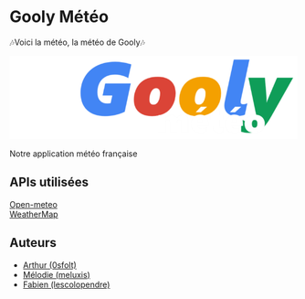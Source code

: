 
# Gooly Météo

🎶Voici la météo, la météo de Gooly🎶

![Logo](https://github.com/Lescolopendre/dashboard-meteo/blob/main/assets/icon_gooly_meteo.png)

Notre application météo française
## APIs utilisées

[Open-meteo](https://open-meteo.com)  
[WeatherMap](https://openweathermap.org)

## Auteurs

- [Arthur (0sfolt)](https://www.github.com/0sfolt)
- [Mélodie (meluxis)](https://www.github.com/meluxis)
- [Fabien (lescolopendre)](https://www.github.com/lescolopendre)

